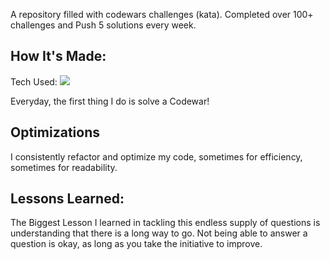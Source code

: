 A repository filled with codewars challenges (kata). Completed over 100+ challenges and Push 5 solutions every week.

## How It's Made:

Tech Used: <img src="https://img.shields.io/static/v1?label=|&message=JAVASCRIPT&color=3c7f5d&style=plastic&logo=javascript"/>


Everyday, the first thing I do is solve a Codewar!

## Optimizations

I consistently refactor and optimize my code, sometimes for efficiency, sometimes for readability.

## Lessons Learned:

The Biggest Lesson I learned in tackling this endless supply of questions is understanding that there is a long way to go. Not being able to answer a question is okay, as long as you take the initiative to improve.
